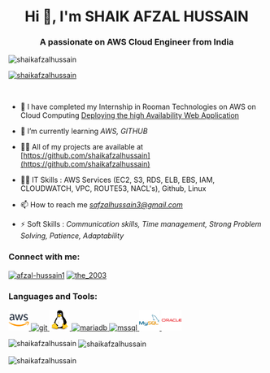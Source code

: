 <h1 align="center">Hi 👋, I'm SHAIK AFZAL HUSSAIN</h1>
<h3 align="center">A passionate on AWS Cloud Engineer from India</h3>

<p align="left"> <img src="https://komarev.com/ghpvc/?username=shaikafzalhussain&label=Profile%20views&color=0e75b6&style=flat" alt="shaikafzalhussain" /> </p>

<p align="left"> <a href="https://github.com/ryo-ma/github-profile-trophy"><img src="https://github-profile-trophy.vercel.app/?username=shaikafzalhussain" alt="shaikafzalhussain" /></a> </p>

<p align="left"> <a href="https://twitter.com/" target="blank"><img src="https://img.shields.io/twitter/follow/?logo=twitter&style=for-the-badge" alt="" /></a> </p>

- 🔭 I have completed my Internship in Rooman Technologies on AWS  on Cloud Computing [Deploying the high Availability Web Application](https://github.com/shaikafzalhussain/DEPLOYING-THE-HIGH-AVAILABILITY-WEB-APPLICATION)

- 🌱 I’m currently learning *AWS, GITHUB*

- 👨‍💻 All of my projects are available at [https://github.com/shaikafzalhussain](https://github.com/shaikafzalhussain)

- 🤵🏻 IT Skills : AWS Services (EC2, S3, RDS, ELB, EBS, IAM, CLOUDWATCH, VPC, ROUTE53, NACL's), Github, Linux

- 📫 How to reach me *safzalhussain3@gmail.com*

- ⚡ Soft Skills : *Communication skills, Time management, Strong Problem Solving, Patience, Adaptability*

<h3 align="left">Connect with me:</h3>
<p align="left">
<a href="https://linkedin.com/in/afzal-hussain1" target="blank"><img align="center" src="https://raw.githubusercontent.com/rahuldkjain/github-profile-readme-generator/master/src/images/icons/Social/linked-in-alt.svg" alt="afzal-hussain1" height="30" width="40" /></a>
<a href="https://instagram.com/the_2003" target="blank"><img align="center" src="https://raw.githubusercontent.com/rahuldkjain/github-profile-readme-generator/master/src/images/icons/Social/instagram.svg" alt="the_2003" height="30" width="40" /></a>
</p>

<h3 align="left">Languages and Tools:</h3>
<p align="left"> <a href="https://aws.amazon.com" target="_blank" rel="noreferrer"> <img src="https://raw.githubusercontent.com/devicons/devicon/master/icons/amazonwebservices/amazonwebservices-original-wordmark.svg" alt="aws" width="40" height="40"/> </a> <a href="https://git-scm.com/" target="_blank" rel="noreferrer"> <img src="https://www.vectorlogo.zone/logos/git-scm/git-scm-icon.svg" alt="git" width="40" height="40"/> </a> <a href="https://www.linux.org/" target="_blank" rel="noreferrer"> <img src="https://raw.githubusercontent.com/devicons/devicon/master/icons/linux/linux-original.svg" alt="linux" width="40" height="40"/> </a> <a href="https://mariadb.org/" target="_blank" rel="noreferrer"> <img src="https://www.vectorlogo.zone/logos/mariadb/mariadb-icon.svg" alt="mariadb" width="40" height="40"/> </a> <a href="https://www.microsoft.com/en-us/sql-server" target="_blank" rel="noreferrer"> <img src="https://www.svgrepo.com/show/303229/microsoft-sql-server-logo.svg" alt="mssql" width="40" height="40"/> </a> <a href="https://www.mysql.com/" target="_blank" rel="noreferrer"> <img src="https://raw.githubusercontent.com/devicons/devicon/master/icons/mysql/mysql-original-wordmark.svg" alt="mysql" width="40" height="40"/> </a> <a href="https://www.oracle.com/" target="_blank" rel="noreferrer"> <img src="https://raw.githubusercontent.com/devicons/devicon/master/icons/oracle/oracle-original.svg" alt="oracle" width="40" height="40"/> </a> </p>

<p><img align="left" src="https://github-readme-stats.vercel.app/api/top-langs?username=shaikafzalhussain&show_icons=true&locale=en&layout=compact" alt="shaikafzalhussain" /></p>

<p>&nbsp;<img align="center" src="https://github-readme-stats.vercel.app/api?username=shaikafzalhussain&show_icons=true&locale=en" alt="shaikafzalhussain" /></p>

<p><img align="center" src="https://github-readme-streak-stats.herokuapp.com/?user=shaikafzalhussain&" alt="shaikafzalhussain" /></p>
